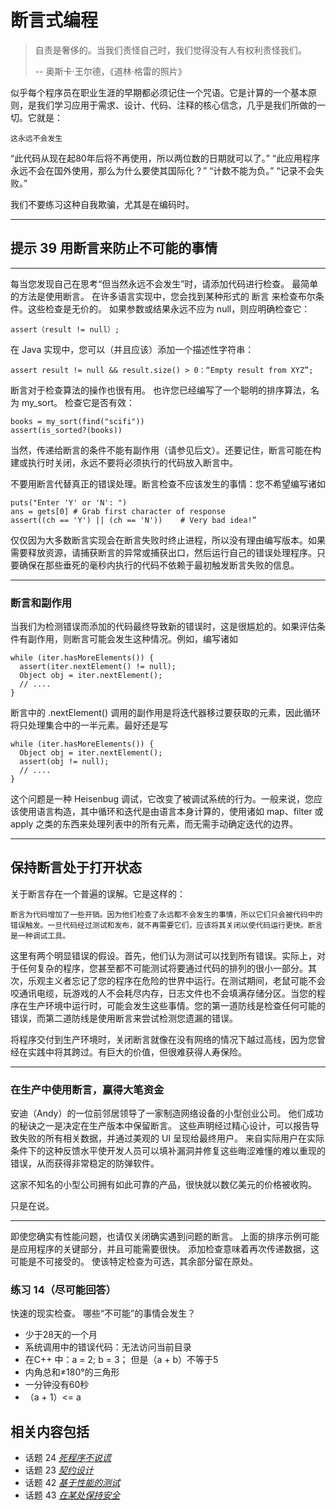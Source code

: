 # 断言式编程
<!-- 2020.03.31 -->

> 自责是奢侈的。当我们责怪自己时，我们觉得没有人有权利责怪我们。
>
> -- 奥斯卡·王尔德，《道林·格雷的照片》

似乎每个程序员在职业生涯的早期都必须记住一个咒语。它是计算的一个基本原则，是我们学习应用于需求、设计、代码、注释的核心信念，几乎是我们所做的一切。它就是：

    这永远不会发生

“此代码从现在起80年后将不再使用，所以两位数的日期就可以了。” “此应用程序永远不会在国外使用，那么为什么要使其国际化？” “计数不能为负。” “记录不会失败。”

我们不要练习这种自我欺骗，尤其是在编码时。

---
## 提示 39 用断言来防止不可能的事情
---

每当您发现自己在思考“但当然永远不会发生”时，请添加代码进行检查。 最简单的方法是使用断言。 在许多语言实现中，您会找到某种形式的 断言 来检查布尔条件。这些检查是无价的。 如果参数或结果永远不应为 null，则应明确检查它：

    assert（result != null）;

在 Java 实现中，您可以（并且应该）添加一个描述性字符串：

    assert result != null && result.size() > 0：“Empty result from XYZ”;

断言对于检查算法的操作也很有用。 也许您已经编写了一个聪明的排序算法，名为 my_sort。 检查它是否有效：

    books = my_sort(find("scifi"))
    assert(is_sorted?(books))

当然，传递给断言的条件不能有副作用（请参见后文）。还要记住，断言可能在构建或执行时关闭，永远不要将必须执行的代码放入断言中。

不要用断言代替真正的错误处理。断言检查不应该发生的事情：您不希望编写诸如

    puts("Enter 'Y' or 'N': ")
    ans = gets[0] # Grab first character of response
    assert((ch == 'Y') || (ch == 'N'))    # Very bad idea!”

仅仅因为大多数断言实现会在断言失败时终止进程，所以没有理由编写版本。如果需要释放资源，请捕获断言的异常或捕获出口，然后运行自己的错误处理程序。只要确保在那些垂死的毫秒内执行的代码不依赖于最初触发断言失败的信息。

---
### 断言和副作用

当我们为检测错误而添加的代码最终导致新的错误时，这是很尴尬的。如果评估条件有副作用，则断言可能会发生这种情况。例如，编写诸如

    while (iter.hasMoreElements()) {
      assert(iter.nextElement() != null);
      Object obj = iter.nextElement();
      // ....
    }

断言中的 .nextElement() 调用的副作用是将迭代器移过要获取的元素，因此循环将只处理集合中的一半元素。最好还是写

    while (iter.hasMoreElements()) {
      Object obj = iter.nextElement();
      assert(obj != null);
      // ....
    }

这个问题是一种 Heisenbug 调试，它改变了被调试系统的行为。一般来说，您应该使用语言构造，其中循环和迭代是由语言本身计算的，使用诸如 map、filter 或 apply 之类的东西来处理列表中的所有元素，而无需手动确定迭代的边界。

---

## 保持断言处于打开状态

关于断言存在一个普遍的误解。它是这样的：

    断言为代码增加了一些开销。因为他们检查了永远都不会发生的事情，所以它们只会被代码中的错误触发。一旦代码经过测试和发布，就不再需要它们，应该将其关闭以使代码运行更快。断言是一种调试工具。

这里有两个明显错误的假设。首先，他们认为测试可以找到所有错误。实际上，对于任何复杂的程序，您甚至都不可能测试将要通过代码的排列的很小一部分。其次，乐观主义者忘记了您的程序在危险的世界中运行。在测试期间，老鼠可能不会咬通讯电缆，玩游戏的人不会耗尽内存，日志文件也不会填满存储分区。当您的程序在生产环境中运行时，可能会发生这些事情。您的第一道防线是检查任何可能的错误，而第二道防线是使用断言来尝试检测您遗漏的错误。

将程序交付到生产环境时，关闭断言就像在没有网络的情况下越过高线，因为您曾经在实践中将其跨过。有巨大的价值，但很难获得人寿保险。

---
### 在生产中使用断言，赢得大笔资金

安迪（Andy）的一位前邻居领导了一家制造网络设备的小型创业公司。 他们成功的秘诀之一是决定在生产版本中保留断言。 这些声明经过精心设计，可以报告导致失败的所有相关数据，并通过美观的 UI 呈现给最终用户。 来自实际用户在实际条件下的这种反馈水平使开发人员可以填补漏洞并修复这些晦涩难懂的难以重现的错误，从而获得非常稳定的防弹软件。

这家不知名的小型公司拥有如此可靠的产品，很快就以数亿美元的价格被收购。

只是在说。

---

即使您确实有性能问题，也请仅关闭确实遇到问题的断言。 上面的排序示例可能是应用程序的关键部分，并且可能需要很快。 添加检查意味着再次传递数据，这可能是不可接受的。 使该特定检查为可选，其余部分留在原处。

### 练习 14（尽可能回答）

快速的现实检查。 哪些“不可能”的事情会发生？

- 少于28天的一个月
- 系统调用中的错误代码：无法访问当前目录
- 在C++ 中：a = 2; b = 3； 但是（a + b）不等于5
- 内角总和≠180°的三角形
- 一分钟没有60秒
- （a + 1）<= a

## 相关内容包括

- 话题 24 [_死程序不说谎_](./死程序不说谎.md)
- 话题 23 [_契约设计_](./契约设计.md)
- 话题 42 [_基于性能的测试_](../Chapter7/基于性能的测试.md)
- 话题 43 [_在某处保持安全_](../Chapter7/在某处保持安全.md)
